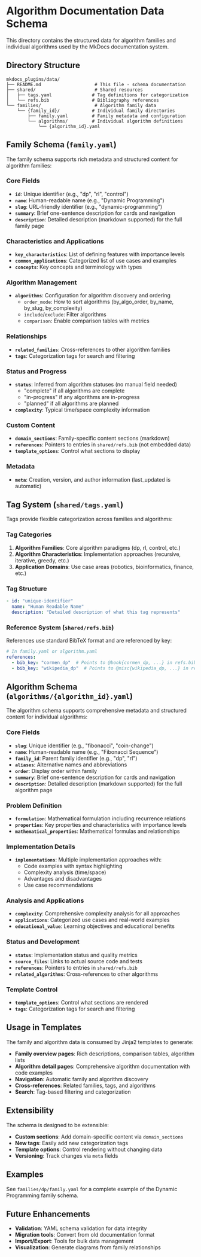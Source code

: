 # Algorithm Documentation Data Schema

This directory contains the structured data for algorithm families and individual algorithms used by the MkDocs documentation system.

## Directory Structure

```
mkdocs_plugins/data/
├── README.md                    # This file - schema documentation
├── shared/                      # Shared resources
│   ├── tags.yaml               # Tag definitions for categorization
│   └── refs.bib                # Bibliography references
└── families/                    # Algorithm family data
    └── {family_id}/            # Individual family directories
        ├── family.yaml         # Family metadata and configuration
        └── algorithms/         # Individual algorithm definitions
            └── {algorithm_id}.yaml
```

## Family Schema (`family.yaml`)

The family schema supports rich metadata and structured content for algorithm families:

### Core Fields

- **`id`**: Unique identifier (e.g., "dp", "rl", "control")
- **`name`**: Human-readable name (e.g., "Dynamic Programming")
- **`slug`**: URL-friendly identifier (e.g., "dynamic-programming")
- **`summary`**: Brief one-sentence description for cards and navigation
- **`description`**: Detailed description (markdown supported) for the full family page

### Characteristics and Applications

- **`key_characteristics`**: List of defining features with importance levels
- **`common_applications`**: Categorized list of use cases and examples
- **`concepts`**: Key concepts and terminology with types

### Algorithm Management

- **`algorithms`**: Configuration for algorithm discovery and ordering
  - `order_mode`: How to sort algorithms (by_algo_order, by_name, by_slug, by_complexity)
  - `include`/`exclude`: Filter algorithms
  - `comparison`: Enable comparison tables with metrics

### Relationships

- **`related_families`**: Cross-references to other algorithm families
- **`tags`**: Categorization tags for search and filtering

### Status and Progress

- **`status`**: Inferred from algorithm statuses (no manual field needed)
  - "complete" if all algorithms are complete
  - "in-progress" if any algorithms are in-progress
  - "planned" if all algorithms are planned
- **`complexity`**: Typical time/space complexity information

### Custom Content

- **`domain_sections`**: Family-specific content sections (markdown)
- **`references`**: Pointers to entries in `shared/refs.bib` (not embedded data)
- **`template_options`**: Control what sections to display

### Metadata

- **`meta`**: Creation, version, and author information (last_updated is automatic)

## Tag System (`shared/tags.yaml`)

Tags provide flexible categorization across families and algorithms:

### Tag Categories

1. **Algorithm Families**: Core algorithm paradigms (dp, rl, control, etc.)
2. **Algorithm Characteristics**: Implementation approaches (recursive, iterative, greedy, etc.)
3. **Application Domains**: Use case areas (robotics, bioinformatics, finance, etc.)

### Tag Structure

```yaml
- id: "unique-identifier"
  name: "Human Readable Name"
  description: "Detailed description of what this tag represents"
```

### Reference System (`shared/refs.bib`)

References use standard BibTeX format and are referenced by key:

```yaml
# In family.yaml or algorithm.yaml
references:
  - bib_key: "cormen_dp"  # Points to @book{cormen_dp, ...} in refs.bib
  - bib_key: "wikipedia_dp"  # Points to @misc{wikipedia_dp, ...} in refs.bib
```

## Algorithm Schema (`algorithms/{algorithm_id}.yaml`)

The algorithm schema supports comprehensive metadata and structured content for individual algorithms:

### Core Fields

- **`slug`**: Unique identifier (e.g., "fibonacci", "coin-change")
- **`name`**: Human-readable name (e.g., "Fibonacci Sequence")
- **`family_id`**: Parent family identifier (e.g., "dp", "rl")
- **`aliases`**: Alternative names and abbreviations
- **`order`**: Display order within family
- **`summary`**: Brief one-sentence description for cards and navigation
- **`description`**: Detailed description (markdown supported) for the full algorithm page

### Problem Definition

- **`formulation`**: Mathematical formulation including recurrence relations
- **`properties`**: Key properties and characteristics with importance levels
- **`mathematical_properties`**: Mathematical formulas and relationships

### Implementation Details

- **`implementations`**: Multiple implementation approaches with:
  - Code examples with syntax highlighting
  - Complexity analysis (time/space)
  - Advantages and disadvantages
  - Use case recommendations

### Analysis and Applications

- **`complexity`**: Comprehensive complexity analysis for all approaches
- **`applications`**: Categorized use cases and real-world examples
- **`educational_value`**: Learning objectives and educational benefits

### Status and Development

- **`status`**: Implementation status and quality metrics
- **`source_files`**: Links to actual source code and tests
- **`references`**: Pointers to entries in `shared/refs.bib`
- **`related_algorithms`**: Cross-references to other algorithms

### Template Control

- **`template_options`**: Control what sections are rendered
- **`tags`**: Categorization tags for search and filtering

## Usage in Templates

The family and algorithm data is consumed by Jinja2 templates to generate:

- **Family overview pages**: Rich descriptions, comparison tables, algorithm lists
- **Algorithm detail pages**: Comprehensive algorithm documentation with code examples
- **Navigation**: Automatic family and algorithm discovery
- **Cross-references**: Related families, tags, and algorithms
- **Search**: Tag-based filtering and categorization

## Extensibility

The schema is designed to be extensible:

- **Custom sections**: Add domain-specific content via `domain_sections`
- **New tags**: Easily add new categorization tags
- **Template options**: Control rendering without changing data
- **Versioning**: Track changes via `meta` fields

## Examples

See `families/dp/family.yaml` for a complete example of the Dynamic Programming family schema.

## Future Enhancements

- **Validation**: YAML schema validation for data integrity
- **Migration tools**: Convert from old documentation format
- **Import/Export**: Tools for bulk data management
- **Visualization**: Generate diagrams from family relationships
